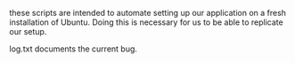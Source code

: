 these scripts are intended to automate setting up our application on a fresh installation of Ubuntu. 
Doing this is necessary for us to be able to replicate our setup. 

log.txt documents the current bug. 